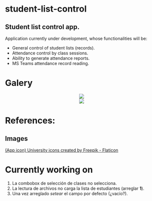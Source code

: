 # student-list-control

## Student list control app.

Application currently under development, whose functionalities will be:

- General control of student lists (records).
- Attendance control by class sessions.
- Ability to generate attendance reports.
- MS Teams attendance record reading.

# Galery

<center><img   src="https://i.imgur.com/33MpNiT.png"   width=""   height=""   /></center>

<center><img   src="https://i.imgur.com/DpDHMcK.png"   width=""   height=""   /></center>

# References:

## Images

<a href="https://www.flaticon.com/free-icons/university" title="university icons">(App icon) University icons created by Freepik - Flaticon</a>

# Currently working on

1. La combobox de selección de clases no selecciona.
2. La lectura de archivos no carga la lista de estudiantes (arreglar **1**).
3. Una vez arreglado _setear_ el campo por defecto (¿vacío?).